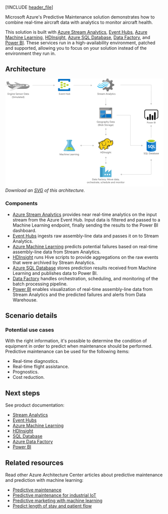 [!INCLUDE [header_file](../../../includes/sol-idea-header.md)]

Microsoft Azure's Predictive Maintenance solution demonstrates how to combine real-time aircraft data with analytics to monitor aircraft health.

This solution is built with [Azure Stream Analytics](https://azure.microsoft.com/services/stream-analytics), [Event Hubs](https://azure.microsoft.com/services/event-hubs), [Azure Machine Learning](https://azure.microsoft.com/services/machine-learning), [HDInsight](https://azure.microsoft.com/services/hdinsight), [Azure SQL Database](https://azure.microsoft.com/services/sql-database), [Data Factory](https://azure.microsoft.com/services/data-factory), and [Power BI](https://powerbi.microsoft.com). These services run in a high-availability environment, patched and supported, allowing you to focus on your solution instead of the environment they run in.

## Architecture

![Architecture diagram: aircraft engine monitoring for predictive aircraft maintenance with Azure.](../media/aircraft-engine-monitoring-for-predictive-maintenance-in-aerospace.png)
*Download an [SVG](../media/aircraft-engine-monitoring-for-predictive-maintenance-in-aerospace.svg) of this architecture.*

### Components

* [Azure Stream Analytics](https://azure.microsoft.com/services/stream-analytics) provides near real-time analytics on the input stream from the Azure Event Hub. Input data is filtered and passed to a Machine Learning endpoint, finally sending the results to the Power BI dashboard.
* [Event Hubs](https://azure.microsoft.com/services/event-hubs) ingests raw assembly-line data and passes it on to Stream Analytics.
* [Azure Machine Learning](https://azure.microsoft.com/services/machine-learning) predicts potential failures based on real-time assembly-line data from Stream Analytics.
* [HDInsight](https://azure.microsoft.com/services/hdinsight) runs Hive scripts to provide aggregations on the raw events that were archived by Stream Analytics.
* [Azure SQL Database](https://azure.microsoft.com/services/sql-database) stores prediction results received from Machine Learning and publishes data to Power BI.
* [Data Factory](https://azure.microsoft.com/services/data-factory) handles orchestration, scheduling, and monitoring of the batch processing pipeline.
* [Power BI](https://powerbi.microsoft.com) enables visualization of real-time assembly-line data from Stream Analytics and the predicted failures and alerts from Data Warehouse.

## Scenario details

### Potential use cases

With the right information, it's possible to determine the condition of equipment in order to predict when maintenance should be performed. Predictive maintenance can be used for the following items:

* Real-time diagnostics.
* Real-time flight assistance.
* Prognostics.
* Cost reduction.

## Next steps

See product documentation:

* [Stream Analytics](/azure/stream-analytics/stream-analytics-introduction)
* [Event Hubs](/azure/event-hubs/event-hubs-what-is-event-hubs)
* [Azure Machine Learning](/azure/machine-learning/overview-what-is-azure-ml)
* [HDInsight](/azure/hdinsight)
* [SQL Database](/azure/sql-database)
* [Azure Data Factory](/azure/data-factory/data-factory-introduction)
* [Power BI](https://powerbi.microsoft.com/documentation/powerbi-landing-page)

## Related resources

Read other Azure Architecture Center articles about predictive maintenance and prediction with machine learning:

* [Predictive maintenance](./predictive-maintenance.yml)
* [Predictive maintenance for industrial IoT](./iot-predictive-maintenance.yml)
* [Predictive marketing with machine learning](./predictive-marketing-campaigns-with-machine-learning-and-spark.yml)
* [Predict length of stay and patient flow](./predict-length-of-stay-and-patient-flow-with-healthcare-analytics.yml)
